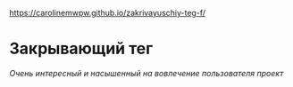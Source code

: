 https://carolinemwpw.github.io/zakrivayuschiy-teg-f/

# Закрывающий тег

*Очень интересный и насышенный на вовлечение пользователя проект*
